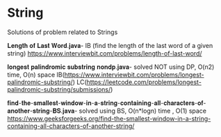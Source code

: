 # String
Solutions of problem related to Strings


𝐋𝐞𝐧𝐠𝐭𝐡 𝐨𝐟 𝐋𝐚𝐬𝐭 𝐖𝐨𝐫𝐝.𝐣𝐚𝐯𝐚- IB (find the length of the last word of a given string)
https://www.interviewbit.com/problems/length-of-last-word/

𝐥𝐨𝐧𝐠𝐞𝐬𝐭 𝐩𝐚𝐥𝐢𝐧𝐝𝐫𝐨𝐦𝐢𝐜 𝐬𝐮𝐛𝐬𝐭𝐫𝐢𝐧𝐠 𝐧𝐨𝐧𝐝𝐩.𝐣𝐚𝐯𝐚- solved NOT using DP, O(n2) time, O(n) space
IB(https://www.interviewbit.com/problems/longest-palindromic-substring/)
LC(https://leetcode.com/problems/longest-palindromic-substring/submissions/)

𝐟𝐢𝐧𝐝-𝐭𝐡𝐞-𝐬𝐦𝐚𝐥𝐥𝐞𝐬𝐭-𝐰𝐢𝐧𝐝𝐨𝐰-𝐢𝐧-𝐚-𝐬𝐭𝐫𝐢𝐧𝐠-𝐜𝐨𝐧𝐭𝐚𝐢𝐧𝐢𝐧𝐠-𝐚𝐥𝐥-𝐜𝐡𝐚𝐫𝐚𝐜𝐭𝐞𝐫𝐬-𝐨𝐟-𝐚𝐧𝐨𝐭𝐡𝐞𝐫-𝐬𝐭𝐫𝐢𝐧𝐠-𝐁𝐒.𝐣𝐚𝐯𝐚- solved using BS, O(n*logn) time , O(1) space
https://www.geeksforgeeks.org/find-the-smallest-window-in-a-string-containing-all-characters-of-another-string/
